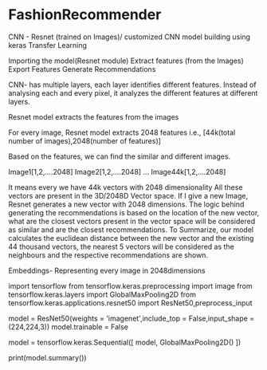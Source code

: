 # FashionRecommender

CNN - Resnet (trained on Images)/ customized CNN model building
using keras
Transfer Learning


Importing the model(Resnet module)
Extract features (from the Images)
Export Features
Generate Recommendations

CNN- has multiple layers, each layer identifies different features. Instead of analysing each and every pixel, it analyzes the different features at different layers.

Resnet model extracts the features from the images

For every image, Resnet model extracts 2048 features
i.e., [44k(total number of images),2048(number of features)]

Based on the features, we can find the similar and different images.

Image1[1,2,....2048]
Image2[1,2,....2048]
...
Image44k[1,2,....2048]

It means every we have 44k vectors with 2048 dimensionality
All these vectors are present in the 3D/2048D Vector space.
If I give a new Image, Resnet generates a new vector with 2048 dimensions.
The logic behind generating the recommendations is based on the location of the new vector, what are the closest vectors present in the vector space will be considered as similar and are the closest recommendations.
To Summarize, our model calculates the euclidean distance between the new vector and the existing 44 thousand vectors, the nearest 5 vectors will be considered as the neighbours and the respective recommendations are shown.


Embeddings- Representing every image in 2048dimensions


import tensorflow
from tensorflow.keras.preprocessing import image
from tensorflow.keras.layers import GlobalMaxPooling2D
from tensorflow.keras.applications.resnet50 import ResNet50,preprocess_input

model = ResNet50(weights = 'imagenet',include_top = False,input_shape = (224,224,3))
model.trainable = False

model = tensorflow.keras.Sequential([
    model,
    GlobalMaxPooling2D()
])

print(model.summary())